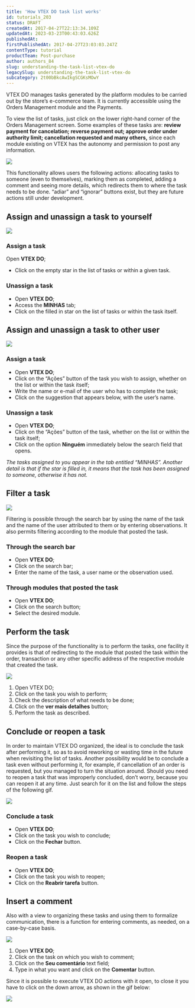 ```yaml
---
title: 'How VTEX DO task list works'
id: tutorials_203
status: DRAFT
createdAt: 2017-04-27T22:13:34.109Z
updatedAt: 2023-03-23T00:43:03.626Z
publishedAt: 
firstPublishedAt: 2017-04-27T23:03:03.247Z
contentType: tutorial
productTeam: Post-purchase
author: authors_84
slug: understanding-the-task-list-vtex-do
legacySlug: understanding-the-task-list-vtex-do
subcategory: 2t00bBkcAwIkgSCGKsMOwY
---
```


VTEX DO manages tasks generated by the platform modules to be carried out by the store’s e-commerce team. It is currently accessible using the Orders Management module and the Payments.

To view the list of tasks, just click on the lower right-hand corner of the Orders Management screen.  Some examples of these tasks are: __review payment for cancelation; reverse payment out; approve order under authority limit; cancellation requested and many others,__ since each module existing on VTEX has the autonomy and permission to post any information.

![](//images.contentful.com/alneenqid6w5/6CypzWJhLye2OOW6QqEKu0/fce59ed1fedbb5f8889b1cb5f3ec4bf2/VtexDO_GifAbrir.gif)

This functionality allows users the following actions: allocating tasks to someone (even to themselves), marking them as completed, adding a comment and seeing more details, which redirects them to where the task needs to be done. “adiar” and “ignorar” buttons exist, but they are future actions still under development.

## Assign and unassign a task to yourself

![](//images.contentful.com/alneenqid6w5/hSiaD565VuWwKUmWuwucO/a7f7a04e378a43e14cc0ed8469deb573/VtexDO_GifAtribuirTarefaProprio.gif)

### Assign a task
Open **VTEX DO**;
- Click on the empty star in the list of tasks or within a given task.

### Unassign a task
- Open **VTEX DO**;
- Access the **MINHAS** tab;
- Click on the filled in star on the list of tasks or within the task itself.

## Assign and unassign a task to other user

![](//images.contentful.com/alneenqid6w5/xTb2Dtb79ueKEiESCWi2y/05af0e238ac055a992b612381d3acd42/VtexDO_GifAtribuirTarefaTerceiros.gif)

### Assign a task
- Open **VTEX DO**;
- Click on the “Ações” button of the task you wish to assign, whether on the list or within the task itself;
- Write the name or e-mail of the user who has to complete the task;
- Click on the suggestion that appears below, with the user’s name.

### Unassign a task
- Open **VTEX DO**;
- Click on the “Ações” button of the task, whether on the list or within the task itself;
- Click on the option **Ninguém** immediately below the search field that opens.

_The tasks assigned to you appear in the tab entitled “MINHAS”. Another detail is that if the star is filled in, it means that the task has been assigned to someone, otherwise it has not._

## Filter a task

![](//images.contentful.com/alneenqid6w5/1o6DK8SFHiuWwcESKScaqE/a616812c5d48431cf5383dbd204c511f/VtexDO_GifFiltro.gif)

Filtering is possible through the search bar by using the name of the task and the name of the user attributed to them or by entering observations. It also permits filtering according to the module that posted the task.

### Through the search bar
- Open **VTEX DO**;
- Click on the search bar;
- Enter the name of the task, a user name or the observation used.

### Through modules that posted the task
- Open **VTEX DO**;
- Click on the search button;
- Select the desired module.

## Perform the task

Since the purpose of the functionality is to perform the tasks, one facility it provides is that of redirecting to the module that posted the task within the order, transaction or any other specific address of the respective module that created the task.

![](//images.contentful.com/alneenqid6w5/5nxobC9IVUGUe8CQoaI02I/84ac62df3673e85a379d3c9f409ef999/VtexDO_GifFazerTarefa.gif)

1. Open VTEX DO;
2. Click on the task you wish to perform;
3. Check the description of what needs to be done;
4. Click on the **ver mais detalhes** button;
5. Perform the task as described.

## Conclude or reopen a task

In order to maintain VTEX DO organized, the ideal is to conclude the task after performing it, so as to avoid reworking or wasting time in the future when revisiting the list of tasks. Another possibility would be to conclude a task even without performing it, for example, if cancellation of an order is requested, but you managed to turn the situation around. Should you need to reopen a task that was improperly concluded, don’t worry, because you can reopen it at any time. Just search for it on the list and follow the steps of the following gif.

![](//images.contentful.com/alneenqid6w5/5Uc9dUfGusGcoAW6iw4EOa/52d9aa14d083b08e66fd4f9453cf1813/VtexDO_GifFinalizarTarefa.gif)

### Conclude a task
- Open **VTEX DO**;
- Click on the task you wish to conclude;
- Click on the **Fechar** button.

### Reopen a task
- Open **VTEX DO**;
- Click on the task you wish to reopen;
- Click on the **Reabrir tarefa** button.

## Insert a comment

Also with a view to organizing these tasks and using them to formalize communication, there is a function for entering comments, as needed, on a case-by-case basis.

![](//images.contentful.com/alneenqid6w5/5SrDSFwNIkokms4ayga2oo/86862b1896fabd96b34344318fd553fb/VtexDO_GifInserirComentario.gif)

1. Open **VTEX DO**;
2. Click on the task on which you wish to comment;
3. Click on the **Seu comentário** text field;
4. Type in what you want and click on the **Comentar** button.

Since it is possible to execute VTEX DO actions with it open, to close it you have to click on the down arrow, as shown in the gif below:

![](//images.contentful.com/alneenqid6w5/6N34IAYvdKyYAa6KCIM2AO/670277853327aa793c851d8a0ce99b2a/VtexDO_GifFechar.gif)
